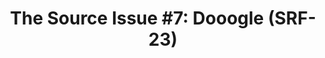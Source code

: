 ---
inv_num: 2013-140
add_credit:
url: 2013-140-the-source-issue-7-dooogle
title: 'The Source Issue #7: Dooogle (SRF-23)'
year: '2015'
display_year: '2015'
medium: Zine
dims:
pitch: Source code for my 2004 web “masterpiece” :/ Dooogle printed with archival
  inks and paper, ...........
ps:
live_url:
youtube:
related_code: https://github.com/coryarcangel/Dooogle
subheading:
download: the-source-dooogle-2013-140-digital-master-ih.pdf
commission: Creative Capital
layout: things-i-made
---